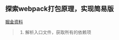 ## 探索webpack打包原理，实现简易版
[掘金资料](https://juejin.im/post/5e04c935e51d4557ea02c097#heading-10) 

>1. 解析入口文件，获取所有的依赖项